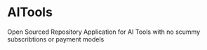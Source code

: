 # AITools
Open Sourced Repository Application for AI Tools with no scummy subscribtions or payment models
